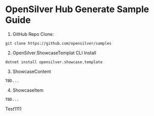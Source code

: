# OpenSilver Hub Generate Sample Guide

1. GitHub Repo Clone:  

```
git clone https://github.com/opensilver/samples
```

2. OpenSilver.ShowcaseTemplat CLI Install

```
dotnet install opensilver.showcase.template
```

3. ShowcaseContent
```
TBD...
```
4. ShowcaseItem
```
TBD...
```

Test1111